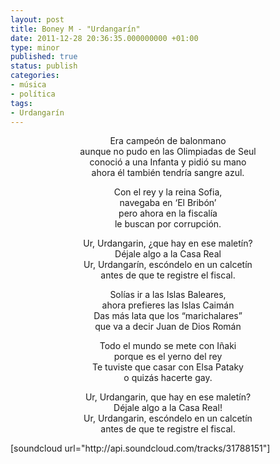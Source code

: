 ```yaml
---
layout: post
title: Boney M - "Urdangarín"
date: 2011-12-28 20:36:35.000000000 +01:00
type: minor
published: true
status: publish
categories:
- música
- política
tags:
- Urdangarín
---
```

<p style="text-align: center;">Era campeón de balonmano<br />
aunque no pudo en las Olimpiadas de Seul<br />
conoció a una Infanta y pidió su mano<br />
ahora él también tendría sangre azul.</p>
<p style="text-align: center;">Con el rey y la reina Sofia,<br />
navegaba en ‘El Bribón’<br />
pero ahora en la fiscalía<br />
le buscan por corrupción.</p>
<p style="text-align: center;">Ur, Urdangarin, ¿que hay en ese maletín?<br />
Déjale algo a la Casa Real<br />
Ur, Urdangarín, escóndelo en un calcetín<br />
antes de que te registre el fiscal.</p>
<p style="text-align: center;">Solías ir a las Islas Baleares,<br />
ahora prefieres las Islas Caimán<br />
Das más lata que los “marichalares”<br />
que va a decir Juan de Dios Román</p>
<p style="text-align: center;">Todo el mundo se mete con Iñaki<br />
porque es el yerno del rey<br />
Te tuviste que casar con Elsa Pataky<br />
o quizás hacerte gay.</p>
<p style="text-align: center;">Ur, Urdangarin, que hay en ese maletín?<br />
Déjale algo a la Casa Real!<br />
Ur, Urdangarin, escóndelo en un calcetín<br />
antes de que te registre el fiscal.</p>
<p>[soundcloud url="http://api.soundcloud.com/tracks/31788151"]</p>
